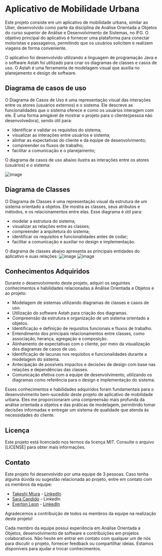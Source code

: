 # Aplicativo de Mobilidade Urbana
Este projeto consiste em um aplicativo de mobilidade urbana, similar ao Uber, desenvolvido como parte da disciplina de Análise Orientada a Objetos do curso superior de Análise e Desenvolvimento de Sistemas, no IFG. O objetivo principal do aplicativo é fornecer uma plataforma para conectar motoristas e passageiros, permitindo que os usuários solicitem e realizem viagens de forma conveniente.

O aplicativo foi desenvolvido utilizando a linguagem de programação Java e o software Astah foi utilizado para criar os diagramas de classes e casos de uso. O Astah é uma ferramenta de modelagem visual que auxilia no planejamento e design de software.



## Diagrama de casos de uso
O Diagrama de Casos de Uso é uma representação visual das interações entre os atores (usuários externos) e o sistema. Ele descreve as funcionalidades que o sistema oferece e como os usuários interagem com ele. É uma forma amigável de mostrar o projeto para o cliente(pessoa não desenvolvedora), sendo útil para:
- Identificar e validar os requisitos do sistema;
- visualizar as interações entre usuários e sistema;
- alinhar as expectativas do cliente e da equipe de desenvolvimento;
- compreender os fluxos de trabalho;
- facilitar a comunicação e o planejamento;


O diagrama de casos de uso abaixo ilustra as interações entre os atores (usuários) e o sistema:

![image](https://github.com/Takeshi-mi/AppDeMobilidadeUrbana/assets/101356765/6df95088-66f4-4dfb-b37d-e167e5a6f06e)

## Diagrama de Classes
O Diagrama de Classes é uma representação visual da estrutura de um sistema orientado a objetos. Ele mostra as classes, seus atributos e métodos, e os relacionamentos entre elas. Esse diagrama é útil para:
- modelar a estrutura do sistema;
- visualizar as relações entre as classes;
- compreender a arquitetura do sistema;
- identificar os requisitos e funcionalidades antes de codar;
- facilitar a comunicação e auxiliar no design e implementação.

O diagrama de classes abaixo apresenta as principais entidades do aplicativo e suas relações:
![image](https://github.com/Takeshi-mi/AppDeMobilidadeUrbana/assets/101356765/5787f823-1fa1-404a-a5a6-7fe3ea431b6f)
![image](https://github.com/Takeshi-mi/AppDeMobilidadeUrbana/assets/101356765/73e0898b-810c-4fcd-915b-a6b464caefc3)

## Conhecimentos Adquiridos
Durante o desenvolvimento deste projeto, adquiri os seguintes conhecimentos e habilidades relacionadas à Análise Orientada a Objetos e ao projeto:

- Modelagem de sistemas utilizando diagramas de classes e casos de uso.
- Utilização do software Astah para criação dos diagramas.
- Compreensão da estrutura e organização de um sistema orientado a objetos.
- Identificação e definição de requisitos funcionais e fluxos de trabalho.
- Entendimento dos principais relacionamentos entre classes, como associação, herança, agregação e composição.
- Alinhamento de expectativas com o cliente, por meio da visualização dos diagramas de casos de uso.
- Identificação de lacunas nos requisitos e funcionalidades durante a modelagem do sistema.
- Antecipação de possíveis impactos e decisões de design com base nas relações e dependências das classes.
- Comunicação efetiva com a equipe de desenvolvimento, utilizando os diagramas como referência para o design e implementação do sistema.

Esses conhecimentos e habilidades adquiridos foram fundamentais para o desenvolvimento bem-sucedido deste projeto de aplicativo de mobilidade urbana. Eles me proporcionaram uma compreensão mais profunda da análise orientada a objetos e das práticas de modelagem, permitindo tomar decisões informadas e entregar um sistema de qualidade que atenda às necessidades do cliente.



## Licença

Este projeto está licenciado nos termos da licença MIT. Consulte o arquivo [LICENSE] para obter mais informações.


## Contato

Este projeto foi desenvolvido por uma equipe de 3 pessoas. Caso tenha alguma dúvida ou sugestão relacionada ao projeto, entre em contato com os membros da equipe:

- [Takeshi Miura](https://github.com/Takeshi-mi) - [LinkedIn](https://www.linkedin.com/in/e-takeshimiura/)
- [Sara Candido](https://github.com/Sayorita) - LinkedIn
- [Everton Leon](https://github.com/Everton-Leon) - [LinkedIn](https://www.linkedin.com/in/everton-leon-37574b263/?originalSubdomain=br)

Agradecemos a contribuição de todos os membros da equipe na realização deste projeto!

Cada membro da equipe possui experiência em Análise Orientada a Objetos, desenvolvimento de software e contribuições em projetos colaborativos. Não hesite em entrar em contato com qualquer um de nós para discutir o projeto, fornecer feedback ou compartilhar ideias. Estamos disponíveis para ajudar e trocar conhecimentos.


